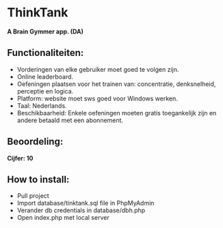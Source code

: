 # ThinkTank
**A Brain Gymmer app. (DA)**

## Functionaliteiten:
* Vorderingen van elke gebruiker moet goed te volgen zijn.
* Online leaderboard.
* Oefeningen plaatsen voor het trainen van: concentratie, denksnelheid, perceptie en logica.
* Platform: website moet sws goed voor Windows werken.
* Taal: Nederlands.
* Beschikbaarheid: Enkele oefeningen moeten gratis toegankelijk zijn en andere betaald met een abonnement.

## Beoordeling:
**Cijfer: 10**

## How to install:
* Pull project
* Import database/tinktank.sql file in PhpMyAdmin
* Verander db credentials in database/dbh.php
* Open index.php met local server
